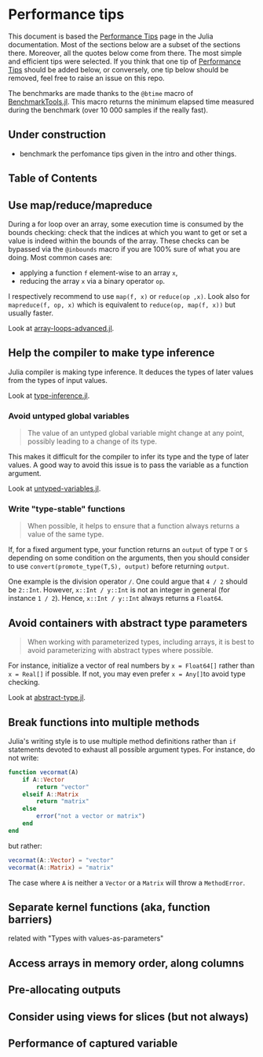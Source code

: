 # Performance tips

This document is based the [Performance Tips](https://docs.julialang.org/en/v1/manual/performance-tips/) page in the Julia documentation. Most of the sections below are a subset of the sections there. Moreover, all the quotes below come from there. The most simple and efficient tips were selected. If you think that one tip of [Performance Tips](https://docs.julialang.org/en/v1/manual/performance-tips/) should be added below, or conversely, one tip below should be removed, feel free to raise an issue on this repo.

The benchmarks are made thanks to the `@btime` macro of [BenchmarkTools.jl](https://juliaci.github.io/BenchmarkTools.jl/stable/). This macro returns the minimum elapsed time measured during the benchmark (over 10 000 samples if the really fast).

## Under construction

- benchmark the perfomance tips given in the intro and other things.

## Table of Contents

## Use map/reduce/mapreduce

During a for loop over an array, some execution time is consumed by the bounds checking: check that the indices at which you want to get or set a value is indeed within the bounds of the array. These checks can be bypassed via the `@inbounds` macro if you are 100% sure of what you are doing. Most common cases are:

- applying a function `f` element-wise to an array `x`,
- reducing the array `x` via a binary operator `op`.

I respectively recommend to use `map(f, x)` or `reduce(op ,x)`. Look also for `mapreduce(f, op, x)` which is equivalent to `reduce(op, map(f, x))` but usually faster.

Look at [array-loops-advanced.jl](array-loops-advanced.jl).

## Help the compiler to make type inference

Julia compiler is making type inference. It deduces the types of later values from the types of input values.

Look at [type-inference.jl](type-inference.jl).

### Avoid untyped global variables

> The value of an untyped global variable might change at any point, possibly leading to a change of its type.

This makes it difficult for the compiler to infer its type and the type of later values. A good way to avoid this issue is to pass the variable as a function argument.

Look at [untyped-variables.jl](untyped-variables.jl).

### Write "type-stable" functions

> When possible, it helps to ensure that a function always returns a value of the same type.

If, for a fixed argument type, your function returns an `output` of type `T` or `S` depending on some condition on the arguments, then you should consider to use `convert(promote_type(T,S), output)` before returning `output`.

One example is the division operator `/`. One could argue that `4 / 2` should be `2::Int`. However, `x::Int / y::Int` is not an integer in general (for instance `1 / 2`). Hence, `x::Int / y::Int` always returns a `Float64`.

## Avoid containers with abstract type parameters

> When working with parameterized types, including arrays, it is best to avoid parameterizing with abstract types where possible.

For instance, initialize a vector of real numbers by `x = Float64[]` rather than `x = Real[]` if possible. If not, you may even prefer `x = Any[]`to avoid type checking.

Look at [abstract-type.jl](abstract-type.jl).

## Break functions into multiple methods

Julia's writing style is to use multiple method definitions rather than `if` statements devoted to exhaust all possible argument types. For instance, do not write:

```julia
function vecormat(A)
    if A::Vector
        return "vector"
    elseif A::Matrix
        return "matrix"
    else
        error("not a vector or matrix")
    end
end
```

but rather:

```julia
vecormat(A::Vector) = "vector"
vecormat(A::Matrix) = "matrix"
```

The case where `A` is neither a `Vector` or a `Matrix` will throw a `MethodError`.

## Separate kernel functions (aka, function barriers)

related with "Types with values-as-parameters"

## Access arrays in memory order, along columns

## Pre-allocating outputs

## Consider using views for slices (but not always)

## Performance of captured variable
